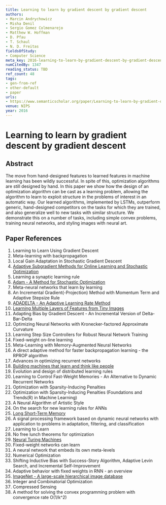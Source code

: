 ```yaml
---
title: Learning to learn by gradient descent by gradient descent
authors:
- Marcin Andrychowicz
- Misha Denil
- Sergio Gomez Colmenarejo
- Matthew W. Hoffman
- D. Pfau
- T. Schaul
- N. D. Freitas
fieldsOfStudy:
- Computer Science
meta_key: 2016-learning-to-learn-by-gradient-descent-by-gradient-descent
numCitedBy: 1347
reading_status: TBD
ref_count: 48
tags:
- gen-from-ref
- other-default
- paper
urls:
- https://www.semanticscholar.org/paper/Learning-to-learn-by-gradient-descent-by-gradient-Andrychowicz-Denil/395dd01c0d24777c660cf195c4cfadcdf51fb7e8?sort=total-citations
venue: NIPS
year: 2016
---
```


# Learning to learn by gradient descent by gradient descent

## Abstract

The move from hand-designed features to learned features in machine learning has been wildly successful. In spite of this, optimization algorithms are still designed by hand. In this paper we show how the design of an optimization algorithm can be cast as a learning problem, allowing the algorithm to learn to exploit structure in the problems of interest in an automatic way. Our learned algorithms, implemented by LSTMs, outperform generic, hand-designed competitors on the tasks for which they are trained, and also generalize well to new tasks with similar structure. We demonstrate this on a number of tasks, including simple convex problems, training neural networks, and styling images with neural art.

## Paper References

1. Learning to Learn Using Gradient Descent
2. Meta-learning with backpropagation
3. Local Gain Adaptation in Stochastic Gradient Descent
4. [Adaptive Subgradient Methods for Online Learning and Stochastic Optimization](2010-adaptive-subgradient-methods-for-online-learning-and-stochastic-optimization.md)
5. Learning a synaptic learning rule
6. [Adam - A Method for Stochastic Optimization](2015-adam-a-method-for-stochastic-optimization.md)
7. Meta-neural networks that learn by learning
8. An Incremental Gradient(-Projection) Method with Momentum Term and Adaptive Stepsize Rule
9. [ADADELTA - An Adaptive Learning Rate Method](2012-adadelta-an-adaptive-learning-rate-method.md)
10. [Learning Multiple Layers of Features from Tiny Images](2009-learning-multiple-layers-of-features-from-tiny-images.md)
11. Adapting Bias by Gradient Descent - An Incremental Version of Delta-Bar-Delta
12. Optimizing Neural Networks with Kronecker-factored Approximate Curvature
13. Learning Step Size Controllers for Robust Neural Network Training
14. Fixed-weight on-line learning
15. Meta-Learning with Memory-Augmented Neural Networks
16. A direct adaptive method for faster backpropagation learning - the RPROP algorithm
17. Advances in optimizing recurrent networks
18. [Building machines that learn and think like people](2016-building-machines-that-learn-and-think-like-people.md)
19. Evolution and design of distributed learning rules
20. Learning to Control Fast-Weight Memories - An Alternative to Dynamic Recurrent Networks
21. Optimization with Sparsity-Inducing Penalties
22. Optimization with Sparsity-Inducing Penalties (Foundations and Trends(R) in Machine Learning)
23. A Neural Algorithm of Artistic Style
24. On the search for new learning rules for ANNs
25. [Long Short-Term Memory](1997-long-short-term-memory.md)
26. A signal processing framework based on dynamic neural networks with application to problems in adaptation, filtering, and classification
27. Learning to Learn
28. No free lunch theorems for optimization
29. [Neural Turing Machines](2014-neural-turing-machines.md)
30. Fixed-weight networks can learn
31. A neural network that embeds its own meta-levels
32. Numerical Optimization
33. Shifting Inductive Bias with Success-Story Algorithm, Adaptive Levin Search, and Incremental Self-Improvement
34. Adaptive behavior with fixed weights in RNN - an overview
35. [ImageNet - A large-scale hierarchical image database](2009-imagenet-a-large-scale-hierarchical-image-database.md)
36. Integer and Combinatorial Optimization
37. Compressed Sensing
38. A method for solving the convex programming problem with convergence rate O(1/k^2)
